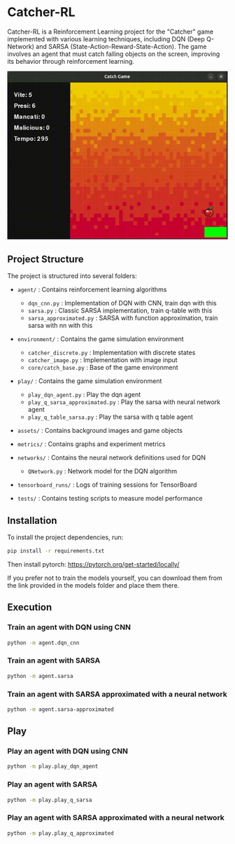 # Catcher-RL

Catcher-RL is a Reinforcement Learning project for the "Catcher" game implemented with various learning techniques, including DQN (Deep Q-Network) and SARSA (State-Action-Reward-State-Action). The game involves an agent that must catch falling objects on the screen, improving its behavior through reinforcement learning.


![Alt Text](catcher.gif)

## Project Structure

The project is structured into several folders:

- `agent/` : Contains reinforcement learning algorithms
  - `dqn_cnn.py` : Implementation of DQN with CNN, train dqn with this
  - `sarsa.py` : Classic SARSA implementation, train q-table with this
  - `sarsa_approximated.py` : SARSA with function approximation, train sarsa with nn with this

- `environment/` : Contains the game simulation environment
  - `catcher_discrete.py` : Implementation with discrete states
  - `catcher_image.py` : Implementation with image input
  - `core/catch_base.py` : Base of the game environment
    
- `play/` : Contains the game simulation environment
  - `play_dqn_agent.py` : Play the dqn agent
  - `play_q_sarsa_approximated.py` : Play the sarsa with neural network agent
  - `play_q_table_sarsa.py` : Play the sarsa with q table agent

- `assets/` : Contains background images and game objects

- `metrics/` : Contains graphs and experiment metrics

- `networks/` : Contains the neural network definitions used for DQN
  - `QNetwork.py` : Network model for the DQN algorithm

- `tensorboard_runs/` : Logs of training sessions for TensorBoard

- `tests/` : Contains testing scripts to measure model performance

## Installation

To install the project dependencies, run:

```bash
pip install -r requirements.txt
```

Then install pytorch: https://pytorch.org/get-started/locally/

If you prefer not to train the models yourself, you can download them from the link provided in the models folder and place them there.

## Execution

### Train an agent with DQN using CNN
```bash
python -m agent.dqn_cnn
```

### Train an agent with SARSA
```bash
python -m agent.sarsa
```

### Train an agent with SARSA approximated with a neural network
```bash
python -m agent.sarsa-approximated
```

## Play

### Play an agent with DQN using CNN
```bash
python -m play.play_dqn_agent
```

### Play an agent with SARSA
```bash
python -m play.play_q_sarsa
```

### Play an agent with SARSA approximated with a neural network
```bash
python -m play.play_q_approximated
```

